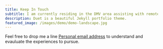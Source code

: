 ```yaml
---
title: Keep In Touch
subtitle: I am currently residing in the DMV area assisting with remote opportunities.
description: Duet is a beautiful Jekyll portfolio theme.
featured_image: /images/demo/demo-landscape.jpg
---
```



Feel free to drop me a line  [Personal email address](mailto:nickolas.brock@gmail.com) to understand and evauluate the experiences to pursue.
